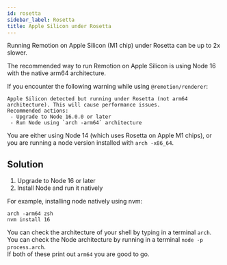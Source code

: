 ```yaml
---
id: rosetta
sidebar_label: Rosetta
title: Apple Silicon under Rosetta
---
```


Running Remotion on Apple Silicon (M1 chip) under Rosetta can be up to 2x slower.

The recommended way to run Remotion on Apple Silicon is using Node 16 with the native arm64 architecture.

If you encounter the following warning while using `@remotion/renderer`:

```
Apple Silicon detected but running under Rosetta (not arm64 architecture). This will cause performance issues.
Recommended actions:
 - Upgrade to Node 16.0.0 or later
 - Run Node using `arch -arm64` architecture
```

You are either using Node 14 (which uses Rosetta on Apple M1 chips), or you are running a node version installed with `arch -x86_64`.

## Solution

1. Upgrade to Node 16 or later
1. Install Node and run it natively

For example, installing node natively using nvm:

```
arch -arm64 zsh
nvm install 16
```

You can check the architecture of your shell by typing in a terminal `arch`.  
You can check the Node architecture by running in a terminal `node -p process.arch`.  
If both of these print out `arm64` you are good to go.
